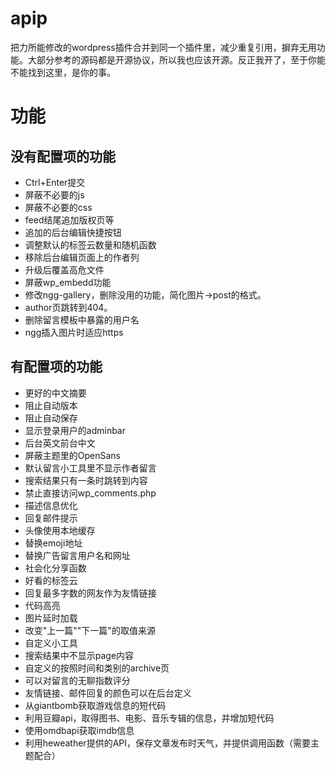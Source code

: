 # apip #
把力所能修改的wordpress插件合并到同一个插件里，减少重复引用，摒弃无用功能。大部分参考的源码都是开源协议，所以我也应该开源。反正我开了，至于你能不能找到这里，是你的事。

# 功能 #

## 没有配置项的功能 ##

- Ctrl+Enter提交
- 屏蔽不必要的js
- 屏蔽不必要的css
- feed结尾追加版权页等
- 追加的后台编辑快捷按钮
- 调整默认的标签云数量和随机函数
- 移除后台编辑页面上的作者列
- 升级后覆盖高危文件
- 屏蔽wp_embedd功能
- 修改ngg-gallery，删除没用的功能，简化图片->post的格式。
- author页跳转到404。
- 删除留言模板中暴露的用户名
- ngg插入图片时适应https

## 有配置项的功能 ##

- 更好的中文摘要
- 阻止自动版本
- 阻止自动保存
- 显示登录用户的adminbar
- 后台英文前台中文
- 屏蔽主题里的OpenSans
- 默认留言小工具里不显示作者留言
- 搜索结果只有一条时跳转到内容
- 禁止直接访问wp_comments.php
- 描述信息优化
- 回复邮件提示
- 头像使用本地缓存
- 替换emoji地址
- 替换广告留言用户名和网址
- 社会化分享函数
- 好看的标签云
- 回复最多字数的网友作为友情链接
- 代码高亮
- 图片延时加载
- 改变"上一篇""下一篇"的取值来源
- 自定义小工具
- 搜索结果中不显示page内容
- 自定义的按照时间和类别的archive页
- 可以对留言的无聊指数评分
- 友情链接、邮件回复的颜色可以在后台定义
- 从giantbomb获取游戏信息的短代码
- 利用豆瓣api，取得图书、电影、音乐专辑的信息，并增加短代码
- 使用omdbapi获取imdb信息
- 利用heweather提供的API，保存文章发布时天气，并提供调用函数（需要主题配合）
